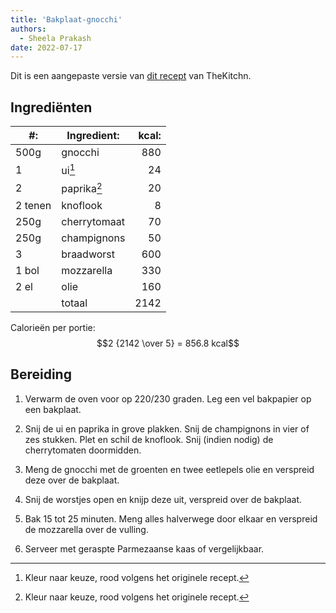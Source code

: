 ```yaml
---
title: 'Bakplaat-gnocchi'
authors:
  - Sheela Prakash
date: 2022-07-17
---
```


Dit is een aangepaste versie van [dit recept](https://www.thekitchn.com/recipe-crispy-sheet-pan-gnocchi-and-veggies-247360) van TheKitchn.

## Ingrediënten

| #:      | Ingredient:  | kcal: |
| ------- | ------------ | ----: |
| 500g    | gnocchi      |   880 |
| 1       | ui[^1]       |    24 |
| 2       | paprika[^1]  |    20 |
| 2 tenen | knoflook     |     8 |
| 250g    | cherrytomaat |    70 |
| 250g    | champignons  |    50 |
| 3       | braadworst   |   600 |
| 1 bol   | mozzarella   |   330 |
| 2 el    | olie         |   160 |
|         | totaal       |  2142 |

[^1]: Kleur naar keuze, rood volgens het originele recept.

Calorieën per portie: $$2 {2142 \over 5} = 856.8 kcal$$

## Bereiding

1. Verwarm de oven voor op 220/230 graden. Leg een vel bakpapier op een bakplaat.

1. Snij de ui en paprika in grove plakken. Snij de champignons in vier of zes stukken. Plet en schil de knoflook. Snij (indien nodig) de cherrytomaten doormidden.

1. Meng de gnocchi met de groenten en twee eetlepels olie en verspreid deze over de bakplaat.

1. Snij de worstjes open en knijp deze uit, verspreid over de bakplaat.

1. Bak 15 tot 25 minuten. Meng alles halverwege door elkaar en verspreid de mozzarella over de vulling.

1. Serveer met geraspte Parmezaanse kaas of vergelijkbaar.
